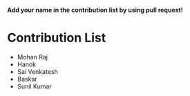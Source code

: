 **Add your name in the contribution list by using pull request!**
# Contribution List
- Mohan Raj
- Hanok
- Sai Venkatesh
- Baskar
- Sunil Kumar
